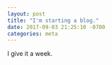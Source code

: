 ```yaml
---
layout: post
title: "I'm starting a blog."
date: 2017-09-03 21:25:10 -0700
categories: meta
---
```


I give it a week.